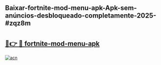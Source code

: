 ## Baixar-fortnite-mod-menu-apk-Apk-sem-anúncios-desbloqueado-completamente-2025-#zqz8m

# <h2><a href="https://ainizakaria.my?title=fortnite-mod-menu-apk&ref=22M">🔗👉 🔴 fortnite-mod-menu-apk</a></h2>

[![acn](https://github.com/user-attachments/assets/0f9c940e-d8b0-45ae-aac7-cd30a18b3e1c)](https://ainizakaria.my?title=fortnite-mod-menu-apk&ref=22M)

